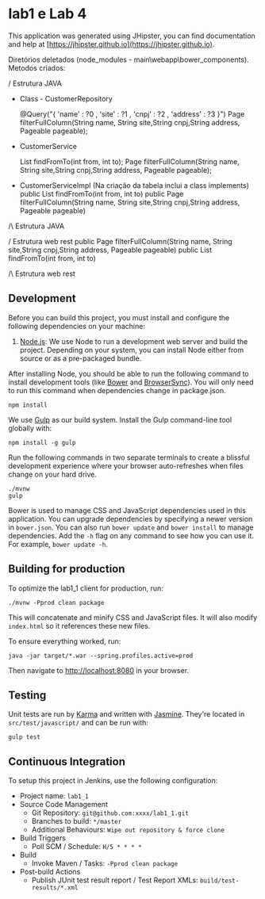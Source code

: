 # lab1 e Lab 4

This application was generated using JHipster, you can find documentation and help at [https://jhipster.github.io](https://jhipster.github.io).

Diretórios deletados (node_modules - main\webapp\bower_components).
Metodos criados:

\/ Estrutura JAVA
 - Class - CustomerRepository

    @Query("{ 'name' : ?0 , 'site' : ?1 , 'cnpj' : ?2 , 'address' : ?3 }")
    Page<Customer> filterFullColumn(String name, String site,String cnpj,String address, Pageable pageable);  

- CustomerService

   List<Customer> findFromTo(int from, int to);
   Page<Customer> filterFullColumn(String name, String site,String cnpj,String address, Pageable pageable);

- CustomerServiceImpl (Na criação da tabela inclui a class implements)
    public List<Customer> findFromTo(int from, int to)
    public Page<Customer> filterFullColumn(String name, String site,String cnpj,String address, Pageable pageable)

/\ Estrutura JAVA

\/ Estrutura web rest
   public Page<Customer> filterFullColumn(String name, String site,String cnpj,String address, Pageable pageable)
   public List<Customer> findFromTo(int from, int to)

/\ Estrutura web rest


## Development

Before you can build this project, you must install and configure the following dependencies on your machine:

1. [Node.js][]: We use Node to run a development web server and build the project.
   Depending on your system, you can install Node either from source or as a pre-packaged bundle.

After installing Node, you should be able to run the following command to install development tools (like
[Bower][] and [BrowserSync][]). You will only need to run this command when dependencies change in package.json.

    npm install

We use [Gulp][] as our build system. Install the Gulp command-line tool globally with:

    npm install -g gulp

Run the following commands in two separate terminals to create a blissful development experience where your browser
auto-refreshes when files change on your hard drive.

    ./mvnw
    gulp

Bower is used to manage CSS and JavaScript dependencies used in this application. You can upgrade dependencies by
specifying a newer version in `bower.json`. You can also run `bower update` and `bower install` to manage dependencies.
Add the `-h` flag on any command to see how you can use it. For example, `bower update -h`.


## Building for production

To optimize the lab1_1 client for production, run:

    ./mvnw -Pprod clean package

This will concatenate and minify CSS and JavaScript files. It will also modify `index.html` so it references
these new files.

To ensure everything worked, run:

    java -jar target/*.war --spring.profiles.active=prod

Then navigate to [http://localhost:8080](http://localhost:8080) in your browser.

## Testing

Unit tests are run by [Karma][] and written with [Jasmine][]. They're located in `src/test/javascript/` and can be run with:

    gulp test



## Continuous Integration

To setup this project in Jenkins, use the following configuration:

* Project name: `lab1_1`
* Source Code Management
    * Git Repository: `git@github.com:xxxx/lab1_1.git`
    * Branches to build: `*/master`
    * Additional Behaviours: `Wipe out repository & force clone`
* Build Triggers
    * Poll SCM / Schedule: `H/5 * * * *`
* Build
    * Invoke Maven / Tasks: `-Pprod clean package`
* Post-build Actions
    * Publish JUnit test result report / Test Report XMLs: `build/test-results/*.xml`

[JHipster]: https://jhipster.github.io/
[Node.js]: https://nodejs.org/
[Bower]: http://bower.io/
[Gulp]: http://gulpjs.com/
[BrowserSync]: http://www.browsersync.io/
[Karma]: http://karma-runner.github.io/
[Jasmine]: http://jasmine.github.io/2.0/introduction.html
[Protractor]: https://angular.github.io/protractor/
